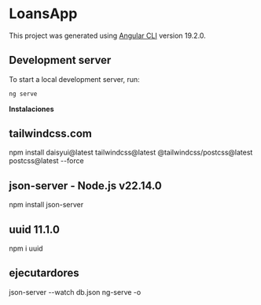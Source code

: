 # LoansApp

This project was generated using [Angular CLI](https://github.com/angular/angular-cli) version 19.2.0.

## Development server

To start a local development server, run:

```bash
ng serve
```
**Instalaciones**
  ## tailwindcss.com   
  npm install daisyui@latest tailwindcss@latest @tailwindcss/postcss@latest postcss@latest --force
  ## json-server - Node.js v22.14.0
  npm install json-server
  ##  uuid 11.1.0
  npm i uuid


## ejecutardores

  json-server --watch db.json
  ng-serve -o
  


